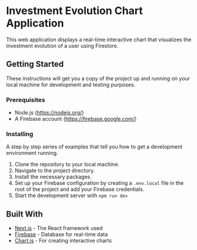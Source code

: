 # Investment Evolution Chart Application
This web application displays a real-time interactive chart that visualizes the investment evolution of a user using Firestore.

## Getting Started

These instructions will get you a copy of the project up and running on your local machine for development and testing purposes.

### Prerequisites

- Node.js (https://nodejs.org/)
- A Firebase account (https://firebase.google.com/)

### Installing

A step by step series of examples that tell you how to get a development environment running.

1. Clone the repository to your local machine.
2. Navigate to the project directory.
3. Install the necessary packages.
4. Set up your Firebase configuration by creating a `.env.local` file in the root of the project and add your Firebase credentials.
5. Start the development server with  `npm run dev`

## Built With

* [Next.js](https://nextjs.org/) - The React framework used
* [Firebase](https://firebase.google.com/) - Database for real-time data
* [Chart.js](https://www.chartjs.org/) - For creating interactive charts